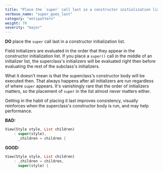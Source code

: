 ```yaml
---
title: "Place the `super` call last in a constructor initialization list."
verbose_name: "super_goes_last"
category: "antipattern"
weight: 70
severity: "major"
---
```

**DO** place the `super` call last in a constructor initialization list.

Field initializers are evaluated in the order that they appear in the
constructor initialization list.  If you place a `super()` call in the middle of
an initializer list, the superclass's initializers will be evaluated right then
before evaluating the rest of the subclass's initializers.

What it doesn't mean is that the superclass's constructor body will be executed
then.  That always happens after all initializers are run regardless of where
`super` appears.  It's vanishingly rare that the order of initializers matters,
so the placement of `super` in the list almost never matters either.

Getting in the habit of placing it last improves consistency, visually
reinforces when the superclass's constructor body is run, and may help
performance.

**BAD:**
```dart
View(Style style, List children)
    : super(style),
      _children = children {
```

**GOOD:**
```dart
View(Style style, List children)
    : _children = children,
      super(style) {
```
